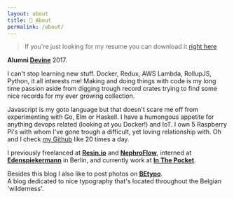 ```yaml
---
layout: about
title: 👋 About
permalink: /about/
---
```


> If you're just looking for my resume you can download it [right here](../CV_Resume.pdf)

**Alumni [Devine](https://devine.be)** 2017.

I can't stop learning new stuff. Docker, Redux, AWS Lambda, RollupJS, Python, it all interests me! Making and doing things with code is my long time passion aside from digging trough record crates trying to find some nice records for my ever growing collection.

Javascript is my goto language but that doesn't scare me off from experimenting with Go, Elm or Haskell. I have a humongous  appetite for anything devops related (looking at you Docker!) and IoT.
I own 5 Raspberry Pi's with whom I've gone trough a difficult, yet loving relationship with.
Oh and I check [my Github](https://github.com/thibmaek) like 20 times a day.

I previously freelanced at **[Resin.io](https://resin.io)** and **[NephroFlow](https://nephroflow.com/)**, interned at **[Edenspiekermann](https://edenspiekermann.com)** in Berlin, and currently work at **[In The Pocket](https://inthepocket.mobi)**.

Besides this blog I also like to post photos on **[BEtypo](https://instagram.com/be.typo)**.  
A blog dedicated to nice typography that's located throughout the Belgian 'wilderness'.
